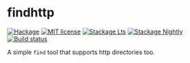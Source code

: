 # findhttp

[![Hackage](https://img.shields.io/hackage/v/findhttp.svg)](https://hackage.haskell.org/package/findhttp)
[![MIT license](https://img.shields.io/badge/license-MIT-blue.svg)](LICENSE)
[![Stackage Lts](http://stackage.org/package/findhttp/badge/lts)](http://stackage.org/lts/package/findhttp)
[![Stackage Nightly](http://stackage.org/package/findhttp/badge/nightly)](http://stackage.org/nightly/package/findhttp)
[![Build status](https://secure.travis-ci.org/juhp/findhttp.svg)](https://travis-ci.org/juhp/findhttp)

A simple `find` tool that supports http directories too.
